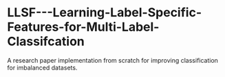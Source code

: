 # LLSF---Learning-Label-Specific-Features-for-Multi-Label-Classifcation
A research paper implementation from scratch for improving classification for imbalanced datasets.
